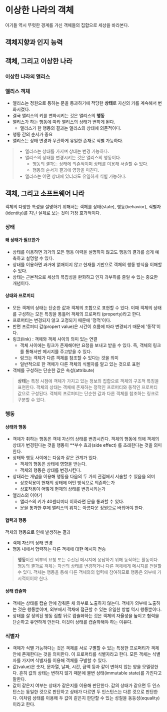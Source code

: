 # 이상한 나라의 객체

아기들 역시 뚜렷한 경계를 가신 객체들의 집합으로 세상을 바라본다.

## 객체지향과 인지 능력

## 객체, 그리고 이상한 나라

### 이상한 나라의 앨리스

### 앨리스 객체
- 앨리스는 정원으로 통하는 문을 통과하기에 적당한 **상태**로 자신의 키를 계속해서 변화시켰다.
- 결국 앨리스의 키를 변화시키는 것은 앨리스의 **행동**
- 앨리스가 하는 행동에 따라 앨리스의 상태가 변하게 된다.
  - 앨리스가 한 행동의 결과는 앨리스의 상태에 의존적이다.
- 행동 간의 순서가 중요
- 앨리스는 상태 변경과 무관하게 유일한 존재로 식별 가능하다.

> - 엘리스는 상태를 가지며 상태는 변경 가능하다.
> - 앨리스의 상태를 변경시키는 것은 앨리스의 행동이다.
>   - 행동의 결과는 상태에 의존적이며 상태를 이용해 서술할 수 있다.
>   - 행동의 순서가 결과에 영향을 미친다.
> - 앨리스는 어떤 상태에 있더라도 유일하게 식별 가능하다.

## 객체, 그리고 소프트웨어 나라

객체의 다양한 특성을 설명하기 위해서는 객체를 상태(state), 행동(behavior), 식별자(identity)를 지닌 실체로 보는 것이 가장 효과적이다.

### 상태

#### 왜 상태가 필요한가
- 상태를 이용하면 과거의 모든 행동 이력을 설명하지 않고도 행동의 결과를 쉽게 예측하고 설명할 수 있다.
- 상태를 이용하면 과거에 얽매이지 않고 현재를 기반으로 객체의 행동 방식을 이해할 수 있다.
- 상태는 근본적으로 세상의 복잡성을 완화하고 인지 과부하를 줄일 수 있는 중요한 개념이다.

#### 상태와 프로퍼티
- 모든 객체의 상태는 단순한 값과 객체의 조합으로 표현할 수 있다. 이때 객체의 상태를 구성하는 모든 특징을 통틀어 객체의 프로퍼티
(property)라고 한다. 
- 프로퍼티는 변경되지 않고 고정되기 때문에 '정적'이다.
- 반면 프로퍼티 값(propert value)은 시간이 흐름에 따라 변경되기 때문에 '동적'이다.
- 링크(link) : 객체와 객체 사이의 의미 있는 연결
  - 객체 사이에는 링크가 존재해야만 요청을 보내고 받을 수 있다. 즉, 객체의 링크를 통해서만 메시지를 주고받을 수 있다.
  - 링크는 객체가 다른 객체를 참조할 수 있다는 것을 의미
  - 일반적으로 한 객체가 다른 객체의 식별자를 알고 있는 것으로 표현
- 객체를 구성하는 단순한 값은 속성(attribute)
> **상태**는 특정 시점에 객체가 가지고 있는 정보의 집합으로 객체의 구조적 특징을 표현한다. 객체의 상태는 객체에 존재하는 정적인
> 프로퍼티와 동적인 프로퍼티 값으로 구성된다. 객체의 프로퍼티는 단순한 값과 다른 객체를 참조하는 링크로 구분할 수 있다.

### 행동

#### 상태와 행동
- 객체가 취하는 행동은 객체 자신의 상태를 변경시킨다. 객체의 행동에 의해 객체의 상태가 변경된다는 것을 행동이 **부수 효과(side effect)
를 초래한다는 것을 의미한다.
- 상태와 행동 사이에는 다음과 같은 관계가 있다.
  - 객체의 행동은 상태에 영향을 받는다.
  - 객체의 행동은 상태를 변경시킨다.
- 상태라는 개념을 이용해 행동을 다음의 두 가지 관점에서 서술할 수 있음을 의미
  - 상호작용이 현재의 상태에 어떤 방식으로 의존하는가
  - 상호작용이 어떻게 현재의 상태를 변경시키는가
- 앨리스의 이야기
  - 앨리스의 키가 40센티미터 이하라면 문을 통과할 수 있다.
  - 문을 통과한 후에 앨리스의 위치는 아름다운 정원으로 바뀌어야 한다.

#### 협력과 행동
객체의 행동으로 인해 발생하는 결과
- 객체 자신의 상태 변경
- 행동 내에서 협력하는 다른 객체에 대한 메시지 전송

> **행동**이란 외부의 요청 또는 수신된 메시지에 응답하기 위해 동작하는 활동이다. 행동의 결과로 객체는 자신의 상태를 변경하거나 다른
> 객체에게 메시지를 전달할 수 있다. 객체는 행동을 통해 다른 객체와의 협력에 참여하므로 행동은 외부에 가시적이어야 한다.

#### 상태 캡슐화
- 객체는 상태를 캡슐 안에 감춰둔 채 외부로 노출하지 않는다. 객체가 외부에 노출하는 것은 행동뿐이며, 외부에서 객채에
접근할 수 있는 유일한 방법 역시 행동뿐이다.
- 상태를 잘 정의된 행동 집합 뒤로 캡슐화하는 것은 객체의 자율성을 높이고 협력을 단순하고 유연하게 만든다. 이것이 상태를 캡슐화해야
하는 이유다.

### 식별자
- 객체가 식별 가능하다는 것은 객체를 서로 구별할 수 있는 특정한 프로퍼티가 객체 안에 존재한다는 것을 의미한다.
이 프로퍼티를 식별자라고 한다. 모든 객체는 식별자를 가지며 식별자를 이용해 객체를 구별할 수 있다.
- 값(value)은 숫자, 문자열, 날짜, 시간, 금액 등과 같이 변하지 않는 양을 모델링한다. 흔히 값의 상태는 변하지
않기 때문에 불변 상태(immutable state)를 가진다고 말한다.
- 값이 같은지 여부는 상태가 같은지를 이용해 판단한다. 값의 상태가 같으면 두 인스턴스는 동일한 것으로 판단하고 상태가 다르면
두 인스턴스는 다른 것으로 판단한다. 이처럼 상태를 이용해 두 값이 같은지 판단할 수 있는 성질을 동등성(equality)이라고 한다.

